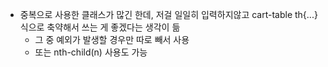 - 중복으로 사용한 클래스가 많긴 한데, 저걸 일일히 입력하지않고 cart-table th{...} 식으로 축약해서 쓰는 게 좋겠다는 생각이 듦
  - 그 중 예외가 발생할 경우만 따로 빼서 사용
  - 또는 nth-child(n) 사용도 가능
